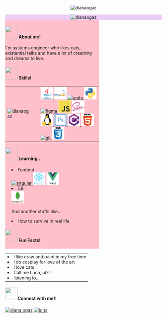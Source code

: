 <p align="center">
    <img src="https://komarev.com/ghpvc/?username=dianaogaz&label=Profile%20views&color=0e75b6&style=flat"
        alt="dianaogaz" />
</p>
<div align="center" , style="background-color: rgba(215, 149, 235, 0.466);">
    <img src="https://media.tenor.com/nqMC-PZUsUwAAAAC/studio-ghibli.gif" alt="dianaogaz" />
</div>

<div style="display: flex;">
    <div style="background-color: pink; width: 60%;">
        <h4> <img src="https://i.pinimg.com/originals/e3/43/ec/e343ec80a8b6af8083e1bd82cac10585.gif" width="40px"
                height="40px"> About me! </h4>
        <p>I'm systems engineer who likes cats, existential talks and have a lot of creativity and dreams to live. </p>
        <h4><img src="https://i.pinimg.com/originals/e3/43/ec/e343ec80a8b6af8083e1bd82cac10585.gif" width="40px"
                height="40px"> Skills! </h4>
        <table>
            <tr>
                <td>
                <img align="center"
                src="https://github-readme-stats.vercel.app/api/top-langs?username=dianaogaz&show_icons=true&locale=en&layout=compact"
                alt="dianaogaz" width="300" />
                </td>
                <td>
                    <div style="padding-left: 20px;"> 
            <a href="https://www.java.com" target="_blank" rel="noreferrer"> <img
                    src="https://raw.githubusercontent.com/devicons/devicon/master/icons/java/java-original.svg"
                    alt="java" width="40" height="40" /> </a>
            <a href="https://www.mysql.com/" target="_blank" rel="noreferrer"> <img
                    src="https://raw.githubusercontent.com/devicons/devicon/master/icons/mysql/mysql-original-wordmark.svg"
                    alt="mysql" width="40" height="40" /> </a>
            <a href="https://unity.com/" target="_blank" rel="noreferrer"> <img
                    src="https://www.vectorlogo.zone/logos/unity3d/unity3d-icon.svg" alt="unity" width="40"
                    height="40" /> </a>
            <a href="https://www.python.org" target="_blank" rel="noreferrer"> <img
                    src="https://raw.githubusercontent.com/devicons/devicon/master/icons/python/python-original.svg"
                    alt="python" width="40" height="40" /> </a>
            <a href="https://www.figma.com/" target="_blank" rel="noreferrer"> <img
                    src="https://www.vectorlogo.zone/logos/figma/figma-icon.svg" alt="figma" width="40" height="40" />
            </a>
            <a href="https://developer.mozilla.org/en-US/docs/Web/JavaScript" target="_blank" rel="noreferrer"> <img
                    src="https://raw.githubusercontent.com/devicons/devicon/master/icons/javascript/javascript-original.svg"
                    alt="javascript" width="40" height="40" /> </a>
            <a href="https://sass-lang.com" target="_blank" rel="noreferrer"> <img
                    src="https://raw.githubusercontent.com/devicons/devicon/master/icons/sass/sass-original.svg"
                    alt="sass" width="40" height="40" /> </a>
            <a href="https://www.linux.org/" target="_blank" rel="noreferrer"> <img
                    src="https://raw.githubusercontent.com/devicons/devicon/master/icons/linux/linux-original.svg"
                    alt="linux" width="40" height="40" /> </a>
            <a href="https://www.photoshop.com/en" target="_blank" rel="noreferrer"> <img
                    src="https://raw.githubusercontent.com/devicons/devicon/master/icons/photoshop/photoshop-line.svg"
                    alt="photoshop" width="40" height="40" /> </a>
            <a href="https://www.w3schools.com/cs/" target="_blank" rel="noreferrer"> <img
                    src="https://raw.githubusercontent.com/devicons/devicon/master/icons/csharp/csharp-original.svg"
                    alt="csharp" width="40" height="40" /> </a>
            <a href="https://www.w3.org/html/" target="_blank" rel="noreferrer"> <img
                    src="https://raw.githubusercontent.com/devicons/devicon/master/icons/html5/html5-original-wordmark.svg"
                    alt="html5" width="40" height="40" /> </a>
            <a href="https://git-scm.com/" target="_blank" rel="noreferrer"> <img
                    src="https://www.vectorlogo.zone/logos/git-scm/git-scm-icon.svg" alt="git" width="40" height="40" />
            </a>
            <a href="https://www.w3schools.com/css/" target="_blank" rel="noreferrer"> <img
                    src="https://raw.githubusercontent.com/devicons/devicon/master/icons/css3/css3-original-wordmark.svg"
                    alt="css3" width="40" height="40" /> </a>
        </div>
                </td>
            </tr>
        </table>
        

<h4><img src="https://i.pinimg.com/originals/e3/43/ec/e343ec80a8b6af8083e1bd82cac10585.gif" width="40px"
                height="40px"> Learning... </h4>
        <div style="margin-left: 20px;">
            <li>Fontend</li>
            <a href="https://angular.io" target="_blank" rel="noreferrer"> <img
                    src="https://angular.io/assets/images/logos/angular/angular.svg" alt="angular" width="40"
                    height="40" /> </a>
            <a href="https://reactjs.org/" target="_blank" rel="noreferrer"> <img
                    src="https://raw.githubusercontent.com/devicons/devicon/master/icons/react/react-original-wordmark.svg"
                    alt="react" width="40" height="40" /> </a>
            <a href="https://vuejs.org/" target="_blank" rel="noreferrer"> <img
                    src="https://raw.githubusercontent.com/devicons/devicon/master/icons/vuejs/vuejs-original-wordmark.svg"
                    alt="vuejs" width="40" height="40" /> </a>
            <li>DB</li>
            <a href="https://www.mongodb.com/" target="_blank" rel="noreferrer"> <img
                    src="https://raw.githubusercontent.com/devicons/devicon/master/icons/mongodb/mongodb-original-wordmark.svg"
                    alt="mongodb" width="40" height="40" /> </a>
            <p>And another stuffs like...
            <li>How to survive in real life </li>
            </p>
        </div>

<h4> <img src="https://i.pinimg.com/originals/e3/43/ec/e343ec80a8b6af8083e1bd82cac10585.gif" width="40px"
                height="40px"> Fun Facts! </h4>
        </div>
        </div>

        
 <table>
    <tr>
       <td>
        <li>I like draw and paint in my free time</li>
        <li>I do cosplay for love of the art</li>
        <li>I love cats</li>
        <li>Call me Luna, plz!</li>
        <li>listening to...</li>
       </td>
   <tr>
 </table>
<h4 align="left"> <img src="https://i.pinimg.com/originals/e3/43/ec/e343ec80a8b6af8083e1bd82cac10585.gif"
                width="40px" height="40px">Connect with me!:</h4>
        <p align="left">
            <a href="https://linkedin.com/in/diana ogaz" target="blank"><img align="center"
                    src="https://raw.githubusercontent.com/rahuldkjain/github-profile-readme-generator/master/src/images/icons/Social/linked-in-alt.svg"
                    alt="diana ogaz" height="30" width="40" /></a>
            <a href="https://stackoverflow.com/users/luna" target="blank"><img align="center"
                    src="https://raw.githubusercontent.com/rahuldkjain/github-profile-readme-generator/master/src/images/icons/Social/stack-overflow.svg"
                    alt="luna" height="30" width="40" /></a>
        </p>
    </div>
</div>


